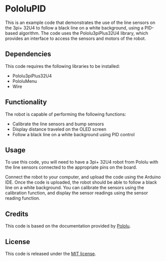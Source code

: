 # PololuPID
This is an example code that demonstrates the use of the line sensors on the 3pi+ 32U4 to follow a black line on a white background, using a PID-based algorithm. The code uses the Pololu3piPlus32U4 library, which provides an interface to access the sensors and motors of the robot.

## Dependencies
This code requires the following libraries to be installed:
- Pololu3piPlus32U4
- PololuMenu
- Wire

## Functionality
The robot is capable of performing the following functions:
- Calibrate the line sensors and bump sensors
- Display distance traveled on the OLED screen
- Follow a black line on a white background using PID control

## Usage
To use this code, you will need to have a 3pi+ 32U4 robot from Pololu with the line sensors connected to the appropriate pins on the board.

Connect the robot to your computer, and upload the code using the Arduino IDE. Once the code is uploaded, the robot should be able to follow a black line on a white background. You can calibrate the sensors using the calibration function, and display the sensor readings using the sensor reading function.

## Credits

This code is based on the documentation provided by [Pololu](https://www.pololu.com/docs/0J83). 

## License
This code is released under the [MIT license](LICENSE).
